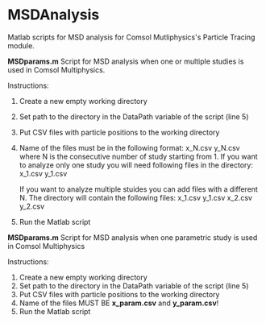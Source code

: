 # MSDAnalysis
Matlab scripts for MSD analysis for Comsol Mutliphysics's Particle Tracing module.

**MSDparams.m**
Script for MSD analysis when one or multiple studies is used in Comsol Multiphysics.

Instructions:
1. Create a new empty working directory
2. Set path to the directory in the DataPath variable of the script (line 5)
3. Put CSV files with particle positions to the working directory
4. Name of the files must be in the following format:
   x_N.csv
   y_N.csv
   where N is the consecutive number of study starting from 1.
   If you want to analyze only one study you will need following files in the directory:
   x_1.csv
   y_1.csv
   
   If you want to analyze multiple stuides you can add files with a different N. The directory will contain the following files:
   x_1.csv
   y_1.csv
   x_2.csv
   y_2.csv
5. Run the Matlab script

**MSDparams.m**
Script for MSD analysis when one parametric study is used in Comsol Multiphysics

Instructions:
1. Create a new empty working directory
2. Set path to the directory in the DataPath variable of the script (line 5)
3. Put CSV files with particle positions to the working directory
4. Name of the files MUST BE **x_param.csv** and **y_param.csv**!
5. Run the Matlab script


